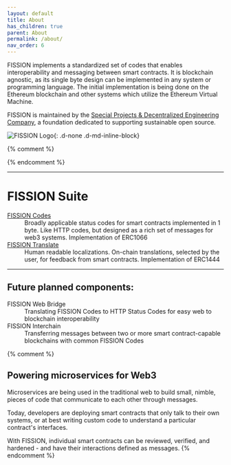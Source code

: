```yaml
---
layout: default
title: About
has_children: true
parent: About
permalink: /about/
nav_order: 6
---
```

FISSION implements a standardized set of codes that enables interoperability and messaging between smart contracts. It is blockchain agnostic, as its single byte design can be implemented in any system or programming language. The initial implementation is being done on the Ethereum blockchain and other systems which utilize the Ethereum Virtual Machine.

FISSION is maintained by the [Special Projects & Decentralized Engineering Company](https://spade.builders), a foundation dedicated to supporting sustainable open source.

![FISSION Logo](https://s3-ca-central-1.amazonaws.com/images.spade.builders/uploads/upload_55c7620948a74acb1228d308491e3439.png){: .d-none .d-md-inline-block}

{% comment %}
<!-- Robot Overlord -->
<!-- Consensys Tachyon -->
{% endcomment %}

---

# FISSION Suite

<dl>
  <dt class="fs-5 fw-700"><a href="/fission-codes/">FISSION Codes</a></dt>
  <dd>Broadly applicable status codes for smart contracts implemented in 1 byte. Like HTTP codes, but designed as a rich set of messages for web3 systems. Implementation of ERC1066</dd>

  <dt class="fs-5 fw-700"><a href="/fission-translate/">FISSION Translate</a></dt>
  <dd>Human readable localizations. On-chain translations, selected by the user, for feedback from smart contracts. Implementation of ERC1444</dd>
</dl>

---

## Future planned components:

<dl>
  <dt class="fs-5 fw-700">FISSION Web Bridge</dt>
  <dd>Translating FISSION Codes to HTTP Status Codes for easy web to blockchain interoperability</dd>

  <dt class="fs-5 fw-700">FISSION Interchain</dt>
  <dd>Transferring messages between two or more smart contract-capable blockchains with common FISSION Codes</dd>
</dl>

{% comment %}
## Powering microservices for Web3

Microservices are being used in the traditional web to build small, nimble, pieces of code that communicate to each other through messages.

Today, developers are deploying smart contracts that only talk to their own systems, or at best writing custom code to understand a particular contract's interfaces.

With FISSION, individual smart contracts can be reviewed, verified, and hardened - and have their interactions defined as messages.
{% endcomment %}
